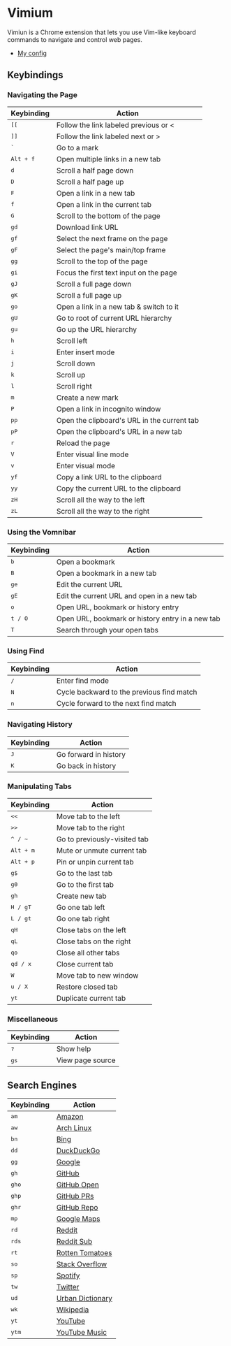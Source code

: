 # Vimium

Vimiun is a Chrome extension that lets you use Vim-like keyboard commands to navigate and control web pages.

- [My config](https://github.com/sanurb/dots/tree/main/config/vimium.json)

## Keybindings

### Navigating the Page

| Keybinding         | Action                                      |
| ------------------ | ------------------------------------------- |
| <kbd>[[</kbd>      | Follow the link labeled previous or <       |
| <kbd>]]</kbd>      | Follow the link labeled next or >           |
| <kbd>`</kbd>       | Go to a mark                                |
| <kbd>Alt + f</kbd> | Open multiple links in a new tab            |
| <kbd>d</kbd>       | Scroll a half page down                     |
| <kbd>D</kbd>       | Scroll a half page up                       |
| <kbd>F</kbd>       | Open a link in a new tab                    |
| <kbd>f</kbd>       | Open a link in the current tab              |
| <kbd>G</kbd>       | Scroll to the bottom of the page            |
| <kbd>gd</kbd>      | Download link URL                           |
| <kbd>gf</kbd>      | Select the next frame on the page           |
| <kbd>gF</kbd>      | Select the page's main/top frame            |
| <kbd>gg</kbd>      | Scroll to the top of the page               |
| <kbd>gi</kbd>      | Focus the first text input on the page      |
| <kbd>gJ</kbd>      | Scroll a full page down                     |
| <kbd>gK</kbd>      | Scroll a full page up                       |
| <kbd>go</kbd>      | Open a link in a new tab & switch to it     |
| <kbd>gU</kbd>      | Go to root of current URL hierarchy         |
| <kbd>gu</kbd>      | Go up the URL hierarchy                     |
| <kbd>h</kbd>       | Scroll left                                 |
| <kbd>i</kbd>       | Enter insert mode                           |
| <kbd>j</kbd>       | Scroll down                                 |
| <kbd>k</kbd>       | Scroll up                                   |
| <kbd>l</kbd>       | Scroll right                                |
| <kbd>m</kbd>       | Create a new mark                           |
| <kbd>P</kbd>       | Open a link in incognito window             |
| <kbd>pp</kbd>      | Open the clipboard's URL in the current tab |
| <kbd>pP</kbd>      | Open the clipboard's URL in a new tab       |
| <kbd>r</kbd>       | Reload the page                             |
| <kbd>V</kbd>       | Enter visual line mode                      |
| <kbd>v</kbd>       | Enter visual mode                           |
| <kbd>yf</kbd>      | Copy a link URL to the clipboard            |
| <kbd>yy</kbd>      | Copy the current URL to the clipboard       |
| <kbd>zH</kbd>      | Scroll all the way to the left              |
| <kbd>zL</kbd>      | Scroll all the way to the right             |

### Using the Vomnibar

| Keybinding       | Action                                           |
| ---------------- | ------------------------------------------------ |
| <kbd>b</kbd>     | Open a bookmark                                  |
| <kbd>B</kbd>     | Open a bookmark in a new tab                     |
| <kbd>ge</kbd>    | Edit the current URL                             |
| <kbd>gE</kbd>    | Edit the current URL and open in a new tab       |
| <kbd>o</kbd>     | Open URL, bookmark or history entry              |
| <kbd>t / O</kbd> | Open URL, bookmark or history entry in a new tab |
| <kbd>T</kbd>     | Search through your open tabs                    |

### Using Find

| Keybinding   | Action                                    |
| ------------ | ----------------------------------------- |
| <kbd>/</kbd> | Enter find mode                           |
| <kbd>N</kbd> | Cycle backward to the previous find match |
| <kbd>n</kbd> | Cycle forward to the next find match      |

### Navigating History

| Keybinding   | Action                |
| ------------ | --------------------- |
| <kbd>J</kbd> | Go forward in history |
| <kbd>K</kbd> | Go back in history    |

### Manipulating Tabs

| Keybinding         | Action                       |
| ------------------ | ---------------------------- |
| <kbd><<</kbd>      | Move tab to the left         |
| <kbd>>></kbd>      | Move tab to the right        |
| <kbd>^ / ~</kbd>   | Go to previously-visited tab |
| <kbd>Alt + m</kbd> | Mute or unmute current tab   |
| <kbd>Alt + p</kbd> | Pin or unpin current tab     |
| <kbd>g$</kbd>      | Go to the last tab           |
| <kbd>g0</kbd>      | Go to the first tab          |
| <kbd>gh</kbd>      | Create new tab               |
| <kbd>H / gT</kbd>  | Go one tab left              |
| <kbd>L / gt</kbd>  | Go one tab right             |
| <kbd>qH</kbd>      | Close tabs on the left       |
| <kbd>qL</kbd>      | Close tabs on the right      |
| <kbd>qo</kbd>      | Close all other tabs         |
| <kbd>qd / x</kbd>  | Close current tab            |
| <kbd>W</kbd>       | Move tab to new window       |
| <kbd>u / X</kbd>   | Restore closed tab           |
| <kbd>yt</kbd>      | Duplicate current tab        |

### Miscellaneous

| Keybinding    | Action           |
| ------------- | ---------------- |
| <kbd>?</kbd>  | Show help        |
| <kbd>gs</kbd> | View page source |

## Search Engines

| Keybinding     | Action                                                                        |
| -------------- | ----------------------------------------------------------------------------- |
| <kbd>am</kbd>  | [Amazon](https://www.amazon.com/s?k=%s)                                       |
| <kbd>aw</kbd>  | [Arch Linux](https://wiki.archlinux.org/?search=%s)                           |
| <kbd>bn</kbd>  | [Bing](https://www.bing.com/search?q=%s)                                      |
| <kbd>dd</kbd>  | [DuckDuckGo](https://duckduckgo.com/?q=%s)                                    |
| <kbd>gg</kbd>  | [Google](https://www.google.com/search?q=%s)                                  |
| <kbd>gh</kbd>  | [GitHub](https://www.github.com/search?q=%s)                                  |
| <kbd>gho</kbd> | [GitHub Open](https://www.github.com/%s)                                      |
| <kbd>ghp</kbd> | [GitHub PRs](https://www.github.com/pulls)                                    |
| <kbd>ghr</kbd> | [GitHub Repo](https://www.github.com/2kabhishek/%s)                           |
| <kbd>mp</kbd>  | [Google Maps](https://www.google.com/maps?q=%s)                               |
| <kbd>rd</kbd>  | [Reddit](https://www.reddit.com/search/?q=%s)                                 |
| <kbd>rds</kbd> | [Reddit Sub](https://reddit.com/r/%s)                                         |
| <kbd>rt</kbd>  | [Rotten Tomatoes](https://rottentomatoes.com/search?search=%s)                |
| <kbd>so</kbd>  | [Stack Overflow](https://stackoverflow.com/search?q=%s)                       |
| <kbd>sp</kbd>  | [Spotify](https://open.spotify.com/search/%s)                                 |
| <kbd>tw</kbd>  | [Twitter](https://twitter.com/search?q=%s)                                    |
| <kbd>ud</kbd>  | [Urban Dictionary](https://urbandictionary.com/define.php?term=%s)            |
| <kbd>wk</kbd>  | [Wikipedia](https://wikipedia.org/w/index.php?title=Special:Search&search=%s) |
| <kbd>yt</kbd>  | [YouTube](https://youtube.com/results?search_query=%s)                        |
| <kbd>ytm</kbd> | [YouTube Music](https://music.youtube.com/search?q=%s)                        |